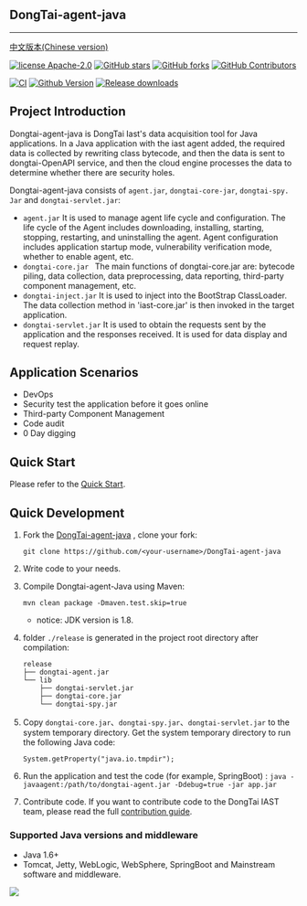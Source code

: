 ## DongTai-agent-java
------
[中文版本(Chinese version)](README_CN.md)

[![license Apache-2.0](https://img.shields.io/github/license/HXSecurity/DongTai-agent-java)](https://github.com/HXSecurity/DongTai-agent-java/blob/main/LICENSE)
[![GitHub stars](https://img.shields.io/github/stars/HXSecurity/DongTai-agent-java.svg?label=Stars&logo=github)](https://github.com/HXSecurity/DongTai-agent-java)
[![GitHub forks](https://img.shields.io/github/forks/HXSecurity/DongTai-Agent-Java?label=Forks&logo=github)](https://github.com/HXSecurity/DongTai-agent-java)
[![GitHub Contributors](https://img.shields.io/github/contributors-anon/HXSecurity/DongTai-agent-java?label=Contributors&logo=github)](https://github.com/HXSecurity/DongTai-agent-java)


[![CI](https://github.com/HXSecurity/DongTai-agent-java/actions/workflows/release-agent.yml/badge.svg)](https://github.com/HXSecurity/DongTai-agent-java/actions/workflows/release-agent.yml)
[![Github Version](https://img.shields.io/github/v/release/HXSecurity/DongTai-agent-java?display_name=tag&include_prereleases&sort=semver)](https://github.com/HXSecurity/DongTai-agent-java/releases)
[![Release downloads](https://shields.io/github/downloads/HXSecurity/DongTai-Agent-Java/total)](https://github.com/HXSecurity/DongTai-agent-java/releases)


## Project Introduction

Dongtai-agent-java is DongTai Iast's data acquisition tool for Java applications. In a Java application with the iast agent added, the required data is collected by rewriting class bytecode, and then the data is sent to dongtai-OpenAPI service, and then the cloud engine processes the data to determine whether there are security holes.

Dongtai-agent-java consists of `agent.jar`, `dongtai-core-jar`, `dongtai-spy. Jar` and `dongtai-servlet.jar`:

- `agent.jar` It is used to manage agent life cycle and configuration. The life cycle of the Agent includes downloading, installing, starting, stopping, restarting, and uninstalling the agent. Agent configuration includes application startup mode, vulnerability verification mode, whether to enable agent, etc.
- `dongtai-core.jar ` The main functions of dongtai-core.jar are: bytecode piling, data collection, data preprocessing, data reporting, third-party component management, etc.
- `dongtai-inject.jar` It is used to inject into the BootStrap ClassLoader. The data collection method in 'iast-core.jar' is then invoked in the target application.
- `dongtai-servlet.jar` It is used to obtain the requests sent by the application and the responses received. It is used for data display and request replay.

## Application Scenarios

- DevOps
- Security test the application before it goes online
- Third-party Component Management
- Code audit
- 0 Day digging

## Quick Start

Please refer to the [Quick Start](https://doc.dongtai.io).

## Quick Development

1. Fork the [DongTai-agent-java](https://github.com/HXSecurity/DongTai-agent-java) , clone your fork:

   ```
   git clone https://github.com/<your-username>/DongTai-agent-java
   ```

2. Write code to your needs.

3. Compile Dongtai-agent-Java using Maven:

   ```
   mvn clean package -Dmaven.test.skip=true
   ```

    - notice: JDK version is 1.8.

4. folder `./release` is generated in the project root directory after compilation:

   ```
   release
   ├── dongtai-agent.jar
   └── lib
       ├── dongtai-servlet.jar
       ├── dongtai-core.jar
       └── dongtai-spy.jar
   ```

5. Copy `dongtai-core.jar`、`dongtai-spy.jar`、`dongtai-servlet.jar` to the system temporary directory. Get the system temporary directory to run the following Java code:

   ```
   System.getProperty("java.io.tmpdir");
   ```

6. Run the application and test the code (for example, SpringBoot) : `java -javaagent:/path/to/dongtai-agent.jar -Ddebug=true -jar app.jar`

7. Contribute code. If you want to contribute code to the DongTai IAST team, please read the full [contribution guide](https://github.com/HXSecurity/DongTai/blob/main/CONTRIBUTING.md).

### Supported Java versions and middleware

- Java 1.6+
- Tomcat, Jetty, WebLogic, WebSphere, SpringBoot and Mainstream software and middleware.

<img src="https://static.scarf.sh/a.png?x-pxid=0c73ae79-fd43-46b9-a449-b8fcc259db85" />
